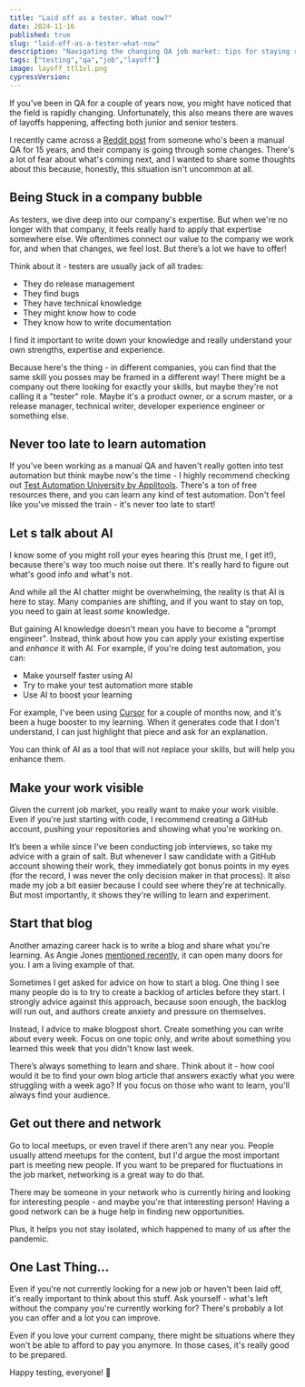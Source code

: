 ```yaml
---
title: "Laid off as a tester. What now?"
date: 2024-11-16
published: true
slug: "laid-off-as-a-tester-what-now"
description: "Navigating the changing QA job market: tips for staying relevant, expanding your skillset, and preparing for potential layoffs in software testing"
tags: ["testing","qa","job","layoff"]
image: layoff_ttl1vl.png
cypressVersion:
---
```


If you've been in QA for a couple of years now, you might have noticed that the field is rapidly changing. Unfortunately, this also means there are waves of layoffs happening, affecting both junior and senior testers.

I recently came across a [Reddit post](https://www.reddit.com/r/QualityAssurance/comments/1gqui2l/comment/lx2572g/) from someone who's been a manual QA for 15 years, and their company is going through some changes. There's a lot of fear about what's coming next, and I wanted to share some thoughts about this because, honestly, this situation isn't uncommon at all.

## Being Stuck in a company bubble

As testers, we dive deep into our company's expertise. But when we're no longer with that company, it feels really hard to apply that expertise somewhere else. We oftentimes connect our value to the company we work for, and when that changes, we feel lost. But there’s a lot we have to offer!

Think about it - testers are usually jack of all trades:
- They do release management
- They find bugs
- They have technical knowledge
- They might know how to code
- They know how to write documentation

I find it important to write down your knowledge and really understand your own strengths, expertise and experience.

Because here's the thing - in different companies, you can find that the same skill you posses may be framed in a different way! There might be a company out there looking for exactly your skills, but maybe they're not calling it a "tester" role. Maybe it's a product owner, or a scrum master, or a release manager, technical writer, developer experience engineer or something else.

## Never too late to learn automation

If you've been working as a manual QA and haven't really gotten into test automation but think maybe now's the time - I highly recommend checking out [Test Automation University by Applitools](https://testautomationu.applitools.com/). There's a ton of free resources there, and you can learn any kind of test automation. Don't feel like you've missed the train - it's never too late to start!

## Let s talk about AI

I know some of you might roll your eyes hearing this (trust me, I get it!), because there's way too much noise out there. It's really hard to figure out what's good info and what's not. 

And while all the AI chatter might be overwhelming, the reality is that AI is here to stay. Many companies are shifting, and if you want to stay on top, you need to gain at least *some* knowledge.

But gaining AI knowledge doesn't mean you have to become a "prompt engineer". Instead, think about how you can apply your existing expertise and *enhance* it with AI. For example, if you're doing test automation, you can:
- Make yourself faster using AI
- Try to make your test automation more stable
- Use AI to boost your learning

For example, I've been using [Cursor](https://www.cursor.com/) for a couple of months now, and it's been a huge booster to my learning. When it generates code that I don't understand, I can just highlight that piece and ask for an explanation. 

You can think of AI as a tool that will not replace your skills, but will help you enhance them.

## Make your work visible

Given the current job market, you really want to make your work visible. Even if you're just starting with code, I recommend creating a GitHub account, pushing your repositories and showing what you're working on.

It’s been a while since I’ve been conducting job interviews, so take my advice with a grain of salt. But whenever I saw candidate with a GitHub account showing their work, they immediately got bonus points in my eyes (for the record, I was never the only decision maker in that process). It also made my job a bit easier because I could see where they're at technically. But most importantly, it shows they're willing to learn and experiment.

## Start that blog

Another amazing career hack is to write a blog and share what you're learning. As Angie Jones [mentioned recently](https://www.linkedin.com/feed/update/urn:li:activity:7257027147591041024/), it can open many doors for you. I am a living example of that.

Sometimes I get asked for advice on how to start a blog. One thing I see many people do is to try to create a backlog of articles before they start. I strongly advice against this approach, because soon enough, the backlog will run out, and authors create anxiety and pressure on themselves.

Instead, I advice to make blogpost short. Create something you can write about every week. Focus on one topic only, and write about something you learned this week that you didn't know last week. 

There’s always something to learn and share. Think about it - how cool would it be to find your own blog article that answers exactly what you were struggling with a week ago? If you focus on those who want to learn, you'll always find your audience.

## Get out there and network

Go to local meetups, or even travel if there aren't any near you. People usually attend meetups for the content, but I'd argue the most important part is meeting new people. If you want to be prepared for fluctuations in the job market, networking is a great way to do that.

There may be someone in your network who is currently hiring and looking for interesting people - and maybe you're that interesting person! Having a good network can be a huge help in finding new opportunities.

Plus, it helps you not stay isolated, which happened to many of us after the pandemic.

## One Last Thing...

Even if you're not currently looking for a new job or haven't been laid off, it's really important to think about this stuff. Ask yourself - what's left without the company you're currently working for? There's probably a lot you can offer and a lot you can improve.

Even if you love your current company, there might be situations where they won't be able to afford to pay you anymore. In those cases, it's really good to be prepared.

Happy testing, everyone! 🚀

